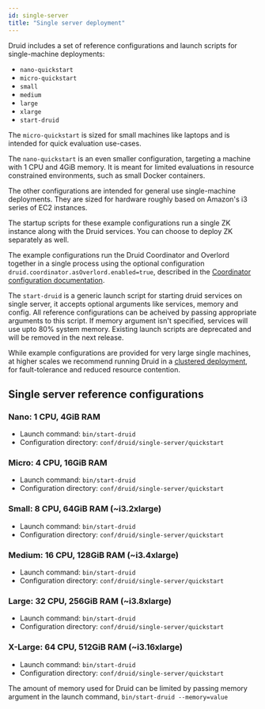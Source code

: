 ```yaml
---
id: single-server
title: "Single server deployment"
---
```


<!--
  ~ Licensed to the Apache Software Foundation (ASF) under one
  ~ or more contributor license agreements.  See the NOTICE file
  ~ distributed with this work for additional information
  ~ regarding copyright ownership.  The ASF licenses this file
  ~ to you under the Apache License, Version 2.0 (the
  ~ "License"); you may not use this file except in compliance
  ~ with the License.  You may obtain a copy of the License at
  ~
  ~   http://www.apache.org/licenses/LICENSE-2.0
  ~
  ~ Unless required by applicable law or agreed to in writing,
  ~ software distributed under the License is distributed on an
  ~ "AS IS" BASIS, WITHOUT WARRANTIES OR CONDITIONS OF ANY
  ~ KIND, either express or implied.  See the License for the
  ~ specific language governing permissions and limitations
  ~ under the License.
  -->


Druid includes a set of reference configurations and launch scripts for single-machine deployments:

- `nano-quickstart`
- `micro-quickstart`
- `small`
- `medium`
- `large`
- `xlarge`
- `start-druid`

The `micro-quickstart` is sized for small machines like laptops and is intended for quick evaluation use-cases.

The `nano-quickstart` is an even smaller configuration, targeting a machine with 1 CPU and 4GiB memory. It is meant for limited evaluations in resource constrained environments, such as small Docker containers.

The other configurations are intended for general use single-machine deployments. They are sized for hardware roughly based on Amazon's i3 series of EC2 instances.

The startup scripts for these example configurations run a single ZK instance along with the Druid services. You can choose to deploy ZK separately as well.

The example configurations run the Druid Coordinator and Overlord together in a single process using the optional configuration `druid.coordinator.asOverlord.enabled=true`, described in the [Coordinator configuration documentation](../configuration/index.md#coordinator-operation).

The `start-druid` is a generic launch script for starting druid services on single server, it accepts optional arguments like services, memory and config.
All reference configurations can be acheived by passing appropriate arguments to this script. 
If memory argument isn't specified, services will use upto 80% system memory. 
Existing launch scripts are deprecated and will be removed in the next release. 


While example configurations are provided for very large single machines, at higher scales we recommend running Druid in a [clustered deployment](../tutorials/cluster.md), for fault-tolerance and reduced resource contention.

## Single server reference configurations

### Nano: 1 CPU, 4GiB RAM

- Launch command: `bin/start-druid`
- Configuration directory: `conf/druid/single-server/quickstart`

### Micro: 4 CPU, 16GiB RAM

- Launch command: `bin/start-druid`
- Configuration directory: `conf/druid/single-server/quickstart`

### Small: 8 CPU, 64GiB RAM (~i3.2xlarge)

- Launch command: `bin/start-druid`
- Configuration directory: `conf/druid/single-server/quickstart`

### Medium: 16 CPU, 128GiB RAM (~i3.4xlarge)

- Launch command: `bin/start-druid`
- Configuration directory: `conf/druid/single-server/quickstart`

### Large: 32 CPU, 256GiB RAM (~i3.8xlarge)

- Launch command: `bin/start-druid`
- Configuration directory: `conf/druid/single-server/quickstart`

### X-Large: 64 CPU, 512GiB RAM (~i3.16xlarge)

- Launch command: `bin/start-druid`
- Configuration directory: `conf/druid/single-server/quickstart`

The amount of memory used for Druid can be limited by passing memory argument in the launch command, `bin/start-druid --memory=value` 